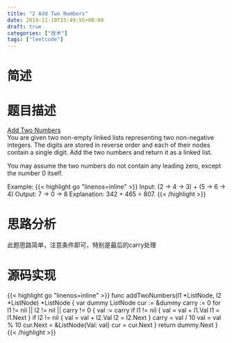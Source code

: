 ```yaml
---
title: "2 Add Two Numbers"
date: 2019-11-10T15:49:55+08:00
draft: true
categories: ["技术"]
tags: ["leetcode"]
---
```

# 简述
<!--more-->
# 题目描述
[Add Two Numbers](https://leetcode.com/problems/add-two-numbers/)  
You are given two non-empty linked lists representing two non-negative integers. The digits are stored in reverse order and each of their nodes contain a single digit. Add the two numbers and return it as a linked list.

You may assume the two numbers do not contain any leading zero, except the number 0 itself.

Example:
{{< highlight go "linenos=inline" >}}
Input: (2 -> 4 -> 3) + (5 -> 6 -> 4)
Output: 7 -> 0 -> 8
Explanation: 342 + 465 = 807.
{{< /highlight >}}

# 思路分析
此题思路简单，注意条件即可，特别是最后的carry处理  
# 源码实现
{{< highlight go "linenos=inline" >}}
func addTwoNumbers(l1 *ListNode, l2 *ListNode) *ListNode {
	var dummy ListNode
	cur := &dummy
	carry := 0
	for l1 != nil || l2 != nil || carry != 0 {
		val := carry
		if l1 != nil {
			val = val + l1.Val
			l1 = l1.Next
		}
		if l2 != nil {
			val = val + l2.Val
			l2 = l2.Next
		}
		carry = val / 10
		val = val % 10
		cur.Next = &ListNode{Val: val}
		cur = cur.Next
	}
	return dummy.Next
}
{{< /highlight >}}

